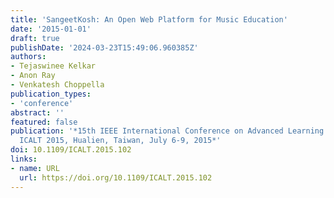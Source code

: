 ```yaml
---
title: 'SangeetKosh: An Open Web Platform for Music Education'
date: '2015-01-01'
draft: true
publishDate: '2024-03-23T15:49:06.960385Z'
authors:
- Tejaswinee Kelkar
- Anon Ray
- Venkatesh Choppella
publication_types:
- 'conference'
abstract: ''
featured: false
publication: '*15th IEEE International Conference on Advanced Learning Technologies,
  ICALT 2015, Hualien, Taiwan, July 6-9, 2015*'
doi: 10.1109/ICALT.2015.102
links:
- name: URL
  url: https://doi.org/10.1109/ICALT.2015.102
---
```


